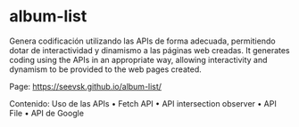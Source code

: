 # album-list

Genera codificación utilizando las APIs de forma adecuada, permitiendo dotar de interactividad y dinamismo a las páginas web creadas.
It generates coding using the APIs in an appropriate way, allowing interactivity and dynamism to be provided to the web pages created.

Page: https://seevsk.github.io/album-list/

Contenido:
Uso de las APIs
•	Fetch API
•	API intersection observer
•	API File
•	API de Google
